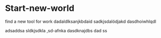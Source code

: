 # Start-new-world
find a new tool for work
dadaldlksanjkbdaid
sadkjsdalödjakd
dasdhoiwhlqdl

adsaddsa
sldkjsdkla ,sd-afnka
dasdknajdbs
dad ss
